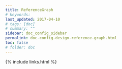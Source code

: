```yaml
---
title: ReferenceGraph
# keywords:
last_updated: 2017-04-10
# tags: [doc]
# summary: ""
sidebar: doc_config_sidebar
permalink: doc-config-design-reference-graph.html
toc: false
# folder: doc
---
```


{% include links.html %}
